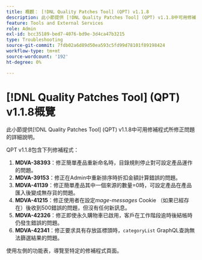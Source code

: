 ```yaml
---
title: 概觀： [!DNL Quality Patches Tool] (QPT) v1.1.8
description: 此小節提供 [!DNL Quality Patches Tool] (QPT) v1.1.8中可用修補程式所修正問題的詳細說明。
feature: Tools and External Services
role: Admin
exl-id: bcc35189-bed7-4076-bd9e-3d4ca47b3215
type: Troubleshooting
source-git-commit: 7fdb02a6d89d50ea593c5fd99d78101f89198424
workflow-type: tm+mt
source-wordcount: '192'
ht-degree: 0%

---
```


# [!DNL Quality Patches Tool] (QPT) v1.1.8概覽

此小節提供[!DNL Quality Patches Tool] (QPT) v1.1.8中可用修補程式所修正問題的詳細說明。

QPT v1.1.8包含下列修補程式：

1. **MDVA-38393**：修正簡單產品重新命名時，目錄規則停止對可設定產品運作的問題。
1. **MDVA-39153**：修正在Admin中重新排序時折扣金額計算錯誤的問題。
1. **MDVA-41139**：修正簡單產品其中一個來源的數量=0時，可設定產品在產品匯入後變成無存貨的問題。
1. **MDVA-41215**：修正使用者在設定&#x200B;*mage-messages* Cookie （如果已經存在）後收到500錯誤的問題，但沒有任何新訊息。
1. **MDVA-42326**：修正即使永久購物車已啟用，客戶在工作階段逾時後結帳時仍發生錯誤的問題。
1. **MDVA-42341**：修正要求具有存放區標頭時，`categoryList` GraphQL查詢無法篩選結果的問題。

使用左側的功能表，導覽至特定的修補程式頁面。
